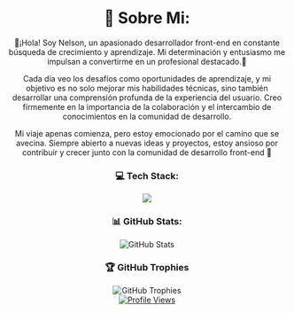 <div align="center">

  <h1>👋 Sobre Mi:</h1>
  <p>
    👾¡Hola! Soy Nelson, un apasionado desarrollador front-end en constante búsqueda de crecimiento y aprendizaje. Mi determinación y entusiasmo me impulsan a convertirme en un profesional destacado.👾
  </p>
  <p>
    Cada día veo los desafíos como oportunidades de aprendizaje, y mi objetivo es no solo mejorar mis habilidades técnicas, sino también desarrollar una comprensión profunda de la experiencia del usuario. Creo firmemente en la importancia de la colaboración y el intercambio de conocimientos en la comunidad de desarrollo.
  </p>
  <p>
    Mi viaje apenas comienza, pero estoy emocionado por el camino que se avecina. Siempre abierto a nuevas ideas y proyectos, estoy ansioso por contribuir y crecer junto con la comunidad de desarrollo front-end 🚀
  </p>

  <h3>💻 Tech Stack:</h3>
  <a href="https://skillicons.dev">
    <img src="https://skillicons.dev/icons?i=js,nodejs,npm,react,vite,express,sqlite,html,css,git,bash,linux,debian,vscode,.,.,.,.,.,.,.,astro,ts,yarn,tailwindcss,rust" />
  </a>

  <h3>📊 GitHub Stats:</h3>
  <img src="https://github-readme-stats.vercel.app/api?username=NelsonGC7&theme=neon&show_icons=true" alt="GitHub Stats"/>

  <h3>🏆 GitHub Trophies</h3>
  <img src="https://github-profile-trophy.vercel.app/?username=NelsonGC7&theme=radical&no-frame=false&no-bg=true&margin-w=4" alt="GitHub Trophies"/>

  <br>
  <a href="https://visitcount.itsvg.in">
    <img src="https://visitcount.itsvg.in/api?id=NelsonGC7&icon=4&color=0" alt="Profile Views"/>
  </a>

</div>

